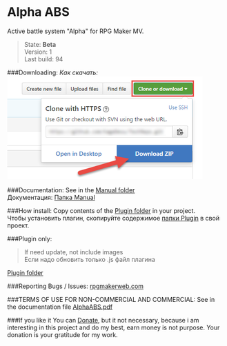# Alpha ABS
Active battle system "Alpha" for RPG Maker MV.

>State: **Beta**  
>Version: 1  
>Last build: 94  

###Downloading:
*Как скачать:*  
![image](https://github.com/KageDesu/TestRepo/blob/master/Download.png)

###Documentation:
See in the [Manual folder](https://github.com/KageDesu/Alpha-ABS/tree/master/Alpha%20ABS%20plugin/Manual)  
Документация: [Папка Manual](https://github.com/KageDesu/Alpha-ABS/tree/master/Alpha%20ABS%20plugin/Manual) 

###How install:
Copy contents  of the [Plugin folder](https://github.com/KageDesu/Alpha-ABS/tree/master/Alpha%20ABS%20plugin/Plugin) in your project.  
Чтобы установить плагин, скопируйте содержимое [папки Plugin](https://github.com/KageDesu/Alpha-ABS/tree/master/Alpha%20ABS%20plugin/Plugin) в свой проект.

###Plugin only:
>If need update, not include images   
>Если надо обновить только .js файл плагина

[Plugin folder](https://github.com/KageDesu/Alpha-ABS/tree/master/Alpha%20ABS%20plugin/Plugin/js/plugins)

###Reporting Bugs / Issues:
[rpgmakerweb.com](http://forums.rpgmakerweb.com/index.php?/topic/66713-abs-alpha-preview/)

###TERMS OF USE FOR NON-COMMERCIAL AND COMMERCIAL:
See in the documentation file [AlphaABS.pdf](https://github.com/KageDesu/Alpha-ABS/blob/master/Alpha%20ABS%20plugin/Manual/Alpha%20ABS.pdf)

###If you like it
You can [Donate](https://www.paypal.com/cgi-bin/webscr?cmd=_s-xclick&hosted_button_id=AEG4RJ3CFR3N6), but it not necessary, because i am interesting in this project and do my best, earn money is not purpose. Your donation is your gratitude for my work.


